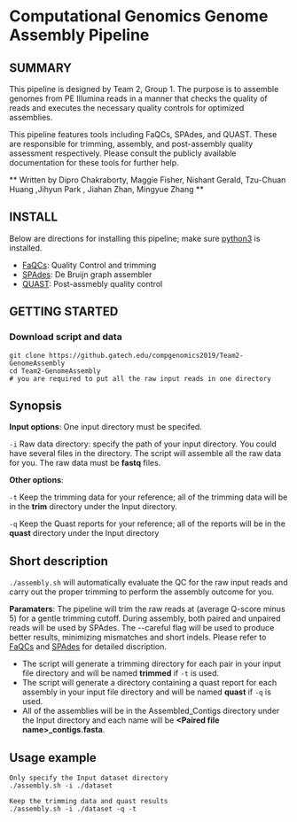 # Computational Genomics Genome Assembly Pipeline

## SUMMARY

This pipeline is designed by Team 2, Group 1. The purpose is to assemble genomes from PE Illumina reads
in a manner that checks the quality of reads and executes the necessary quality controls for optimized assemblies. 

This pipeline features tools including FaQCs, SPAdes, and QUAST. These are responsible for trimming, assembly,
and post-assembly quality assessment respectively. Please consult the publicly available documentation for 
these tools for further help.

** Written by Dipro Chakraborty, Maggie Fisher, Nishant Gerald, Tzu-Chuan Huang ,Jihyun Park , Jiahan Zhan, Mingyue
Zhang ** 

## INSTALL


Below are directions for installing this pipeline; make sure [python3](https://www.python.org/download/releases/3.0/) is installed.

* [FaQCs](https://github.com/LANL-Bioinformatics/FaQCs): Quality Control and trimming
* [SPAdes](http://cab.spbu.ru/software/spades/): De Bruijn graph assembler
* [QUAST](http://quast.sourceforge.net/quast): Post-assmebly quality control

## GETTING STARTED
### Download script and data
```
git clone https://github.gatech.edu/compgenomics2019/Team2-GenomeAssembly
cd Team2-GenomeAssembly
# you are required to put all the raw input reads in one directory 
```

## Synopsis

**Input options**: One input directory must be specifed.

`-i` Raw data directory: specify the path of your input directory. You could have several files in the directory. The script will assemble all the raw data for you. The raw data must be **fastq** files.


**Other options**: 

`-t` Keep the trimming data for your reference; all of the trimming data will be in the **trim** directory under the Input directory.

`-q` Keep the Quast reports for your reference; all of the reports will be in the **quast** directory under the Input directory

## Short description
`./assembly.sh` will automatically evaluate the QC for the raw input reads  and carry out the proper trimming to perform the assembly outcome for you. 

**Paramaters**:
The pipeline will trim the raw reads at (average Q-score minus 5) for a gentle trimming cutoff.
During assembly, both paired and unpaired reads will be used by SPAdes. The --careful flag will be used to produce better results, minimizing mismatches and short indels.
Please refer to [FaQCs](https://github.com/LANL-Bioinformatics/FaQCs) and [SPAdes](http://cab.spbu.ru/software/spades/) for detailed discription.

* The script will generate a trimming directory for each pair in your input file directory and will be named  **trimmed** if `-t` is used.
* The script will generate a directory containing a quast report for each assembly in your input file directory and will be named  **quast** if `-q` is used.
* All of the assemblies will be in the Assembled\_Contigs directory under the Input directory and each name will be  **\<Paired file name\>\_contigs.fasta**.



## Usage example

```
Only specify the Input dataset directory 
./assembly.sh -i ./dataset 

Keep the trimming data and quast results
./assembly.sh -i ./dataset -q -t
```

